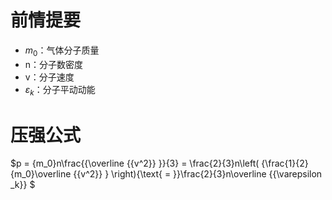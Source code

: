 # 前情提要 #
- $m_0$：气体分子质量
- n：分子数密度
- v：分子速度
- ${\varepsilon _k}$：分子平动动能

# 压强公式 #
$p = {m_0}n\frac{{\overline {{v^2}} }}{3} = \frac{2}{3}n\left( {\frac{1}{2}{m_0}\overline {{v^2}} } \right){\text{ = }}\frac{2}{3}n\overline {{\varepsilon _k}} $

